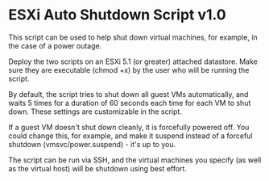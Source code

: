 ESXi Auto Shutdown Script v1.0
==============================

This script can be used to help shut down virtual machines, for example, in the case of a power outage.

Deploy the two scripts on an ESXi 5.1 (or greater) attached datastore.  Make sure they are executable (chmod +x) by the user who will be running the script.

By default, the script tries to shut down all guest VMs automatically, and waits 5 times for a duration of 60 seconds each time for each VM to shut down.  These settings are customizable in the script.

If a guest VM doesn't shut down cleanly, it is forcefully powered off.  You could change this, for example, and make it suspend instead of a forceful shutdown (vmsvc/power.suspend) - it's up to you.

The script can be run via SSH, and the virtual machines you specify (as well as the virtual host) will be shutdown using best effort.
